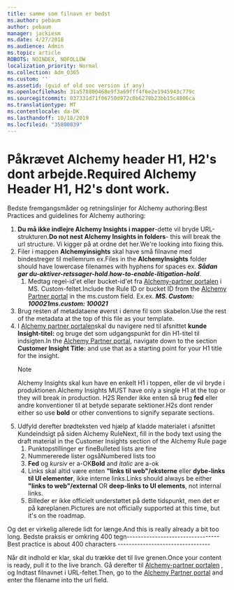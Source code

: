 ```yaml
---
title: samme som filnavn er bedst
ms.author: pebaum
author: pebaum
manager: jackiesm
ms.date: 4/27/2018
ms.audience: Admin
ms.topic: article
ROBOTS: NOINDEX, NOFOLLOW
localization_priority: Normal
ms.collection: Adm_O365
ms.custom: ''
ms.assetid: (guid of old soc version if any)
ms.openlocfilehash: 31a578800468e9f3a69fff4f6e2e1945943c779c
ms.sourcegitcommit: 037331d71f06750d972c0b6278b23bb15c4806ca
ms.translationtype: MT
ms.contentlocale: da-DK
ms.lasthandoff: 10/18/2019
ms.locfileid: "35800039"
---
```

# <a name="required-alchemy-header-h1-h2s-dont-work"></a><span data-ttu-id="b59ba-102">Påkrævet Alchemy header H1, H2's dont arbejde.</span><span class="sxs-lookup"><span data-stu-id="b59ba-102">Required Alchemy Header H1, H2's dont work.</span></span>
<span data-ttu-id="b59ba-103">Bedste fremgangsmåder og retningslinjer for Alchemy authoring:</span><span class="sxs-lookup"><span data-stu-id="b59ba-103">Best Practices and guidelines for Alchemy authoring:</span></span>

1. <span data-ttu-id="b59ba-104">**Du må ikke indlejre Alchemy Insights i mapper**-dette vil bryde URL-strukturen.</span><span class="sxs-lookup"><span data-stu-id="b59ba-104">**Do not nest Alchemy Insights in folders**- this will break the url structure.</span></span> <span data-ttu-id="b59ba-105">Vi kigger på at ordne det her.</span><span class="sxs-lookup"><span data-stu-id="b59ba-105">We're looking into fixing this.</span></span>
1. <span data-ttu-id="b59ba-106">Filer i mappen **Alchemyinsights** skal have små filnavne med bindestreger til mellemrum ex.</span><span class="sxs-lookup"><span data-stu-id="b59ba-106">Files in the **AlchemyInsights** folder should have lowercase filenames with hyphens for spaces ex.</span></span> <span data-ttu-id="b59ba-107">***Sådan gør du-aktiver-retssager-hold***.</span><span class="sxs-lookup"><span data-stu-id="b59ba-107">***how-to-enable-litigation-hold***.</span></span>
    1. <span data-ttu-id="b59ba-108">Medtag regel-id'et eller bucket-id'et fra [Alchemy-partner portalen](https://alchemyportal.azurewebsites.net) i MS. Custom-feltet.</span><span class="sxs-lookup"><span data-stu-id="b59ba-108">Include the Rule ID or bucket ID from the [Alchemy Partner portal](https://alchemyportal.azurewebsites.net) in the ms.custom field.</span></span> <span data-ttu-id="b59ba-109">Ex.</span><span class="sxs-lookup"><span data-stu-id="b59ba-109">ex.</span></span> <span data-ttu-id="b59ba-110">***MS. Custom: 100021***</span><span class="sxs-lookup"><span data-stu-id="b59ba-110">***ms.custom: 100021***</span></span>
1. <span data-ttu-id="b59ba-111">Brug resten af metadataene øverst i denne fil som skabelon.</span><span class="sxs-lookup"><span data-stu-id="b59ba-111">Use the rest of the metadata at the top of this file as your template.</span></span>
1. <span data-ttu-id="b59ba-112">I [Alchemy partner portalen](https://alchemyportal.azurewebsites.net)skal du navigere ned til afsnittet **kunde Insight-titel:** og bruge det som udgangspunkt for din H1-titel til indsigten.</span><span class="sxs-lookup"><span data-stu-id="b59ba-112">In the [Alchemy Partner portal](https://alchemyportal.azurewebsites.net), navigate down to the section **Customer Insight Title:** and use that as a starting point for your H1 title for the insight.</span></span> 
    > [!NOTE]
    > <span data-ttu-id="b59ba-113">Alchemy Insights skal kun have en enkelt H1 i toppen, eller de vil bryde i produktionen.</span><span class="sxs-lookup"><span data-stu-id="b59ba-113">Alchemy Insights MUST have only a single H1 at the top or they will break in production.</span></span> <span data-ttu-id="b59ba-114">H2S Render ikke enten så brug **fed** eller andre konventioner til at betyde separate sektioner.</span><span class="sxs-lookup"><span data-stu-id="b59ba-114">H2s dont render either so use **bold** or other conventions to signify separate sections.</span></span>
1. <span data-ttu-id="b59ba-115">Udfyld derefter brødteksten ved hjælp af kladde materialet i afsnittet Kundeindsigt på siden Alchemy Rule</span><span class="sxs-lookup"><span data-stu-id="b59ba-115">Next, fill in the body text using the draft material in the Customer Insights section of the Alchemy Rule page</span></span>
    1. <span data-ttu-id="b59ba-116">Punktopstillinger er fine</span><span class="sxs-lookup"><span data-stu-id="b59ba-116">Bulleted lists are fine</span></span>
    1. <span data-ttu-id="b59ba-117">Nummererede lister også</span><span class="sxs-lookup"><span data-stu-id="b59ba-117">Numbered lists too</span></span>
    1. <span data-ttu-id="b59ba-118">**Fed** og *kursiv* er a-OK</span><span class="sxs-lookup"><span data-stu-id="b59ba-118">**Bold** and *italic* are a-ok</span></span>
    1. <span data-ttu-id="b59ba-119">Links skal altid være enten **"links til web"/eksterne** eller **dybe-links til UI elementer**, ikke interne links.</span><span class="sxs-lookup"><span data-stu-id="b59ba-119">Links should always be either **"links to web"/external** OR **deep-links to UI elements**, not internal links.</span></span>
    1. <span data-ttu-id="b59ba-120">Billeder er ikke officielt understøttet på dette tidspunkt, men det er på køreplanen.</span><span class="sxs-lookup"><span data-stu-id="b59ba-120">Pictures are not officially supported at this time, but it's on the roadmap.</span></span>

<span data-ttu-id="b59ba-121">Og det er virkelig allerede lidt for længe.</span><span class="sxs-lookup"><span data-stu-id="b59ba-121">And this is really already a bit too long.</span></span> <span data-ttu-id="b59ba-122">Bedste praksis er omkring 400 tegn---------------------------------</span><span class="sxs-lookup"><span data-stu-id="b59ba-122">Best practice is about 400 characters ---------------------------------</span></span>

<span data-ttu-id="b59ba-123">Når dit indhold er klar, skal du trække det til live grenen.</span><span class="sxs-lookup"><span data-stu-id="b59ba-123">Once your content is ready, pull it to the live branch.</span></span> <span data-ttu-id="b59ba-124">Gå derefter til [Alchemy-partner portalen](https://alchemyportal.azurewebsites.net) , og Indtast filnavnet i URL-feltet.</span><span class="sxs-lookup"><span data-stu-id="b59ba-124">Then, go to the [Alchemy Partner portal](https://alchemyportal.azurewebsites.net) and enter the filename into the url field.</span></span> 